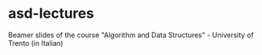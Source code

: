 # asd-lectures
Beamer slides of the course "Algorithm and Data Structures" - University of Trento (in Italian)
